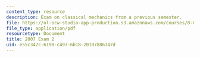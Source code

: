 ```yaml
---
content_type: resource
description: Exam on classical mechanics from a previous semester.
file: https://ol-ocw-studio-app-production.s3.amazonaws.com/courses/8-012-physics-i-classical-mechanics-fall-2008/e55c342c6190c4976b1820107886747d_2007_quiz2.pdf
file_type: application/pdf
resourcetype: Document
title: 2007 Exam 2
uid: e55c342c-6190-c497-6b18-20107886747d
---
```

